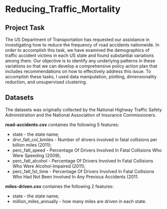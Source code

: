 # Reducing_Traffic_Mortality

## Project Task
The US Department of Transportation has requested our assistance in investigating how to reduce the frequency of road accidents nationwide. 
In order to accomplish this task, we have examined the demographics of traffic accident victims in each US state and found substantial variations among them. 
Our objective is to identify any underlying patterns in these variations so that we can develop a comprehensive policy action plan that includes 
recommendations on how to effectively address this issue.
To accomplish these tasks, I used data manipulation, plotting, dimensionality reduction, and unsupervised clustering.

## Datasets
The datasets was originally collected by the National Highway Traffic Safety Administration and the National Association of Insurance Commissioners.

**road-accidents.csv** containes the following 5 features: 
- state - the state name;
- drvr_fatl_col_bmiles - Number of drivers involved in fatal collisions per billion miles (2011);
- perc_fatl_speed - Percentage Of Drivers Involved In Fatal Collisions Who Were Speeding (2009);
- perc_fatl_alcohol - Percentage Of Drivers Involved In Fatal Collisions Who Were Alcohol-Impaired (2011);
- perc_fatl_1st_time - Percentage Of Drivers Involved In Fatal Collisions Who Had Not Been Involved In Any Previous Accidents (2011.

**miles-driven.csv** containes the following 2 features: 
- state - the state name;
- million_miles_annually - how many miles are driven in each state.
